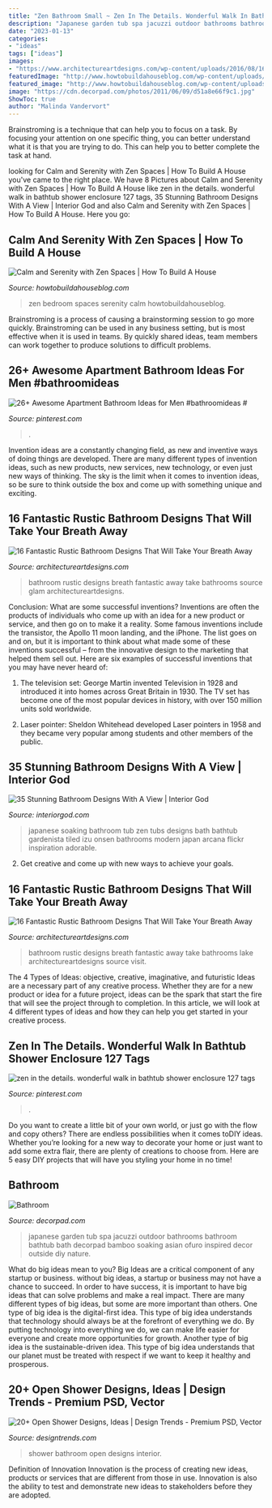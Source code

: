```yaml
---
title: "Zen Bathroom Small ~ Zen In The Details. Wonderful Walk In Bathtub Shower Enclosure 127 Tags"
description: "Japanese garden tub spa jacuzzi outdoor bathrooms bathroom bathtub bath decorpad bamboo soaking asian ofuro inspired decor outside diy nature"
date: "2023-01-13"
categories:
- "ideas"
tags: ["ideas"]
images:
- "https://www.architectureartdesigns.com/wp-content/uploads/2016/08/16-Fantastic-Rustic-Bathroom-Designs-That-Will-Take-Your-Breath-Away-15-630x815.jpg"
featuredImage: "http://www.howtobuildahouseblog.com/wp-content/uploads/2013/10/Zen-Bedroom.jpg"
featured_image: "http://www.howtobuildahouseblog.com/wp-content/uploads/2013/10/Zen-Bedroom.jpg"
image: "https://cdn.decorpad.com/photos/2011/06/09/d51a8e66f9c1.jpg"
ShowToc: true
author: "Malinda Vandervort"
---
```



Brainstroming is a technique that can help you to focus on a task. By focusing your attention on one specific thing, you can better understand what it is that you are trying to do. This can help you to better complete the task at hand.

	

		
looking for Calm and Serenity with Zen Spaces | How To Build A House you've came to the right place. We have 8 Pictures about Calm and Serenity with Zen Spaces | How To Build A House like zen in the details. wonderful walk in bathtub shower enclosure 127 tags, 35 Stunning Bathroom Designs With A View | Interior God and also Calm and Serenity with Zen Spaces | How To Build A House. Here you go:
		
    
## Calm And Serenity With Zen Spaces | How To Build A House

<img loading=lazy src="http://www.howtobuildahouseblog.com/wp-content/uploads/2013/10/Zen-Bedroom.jpg" onerror="this.onerror=null;this.src='https://tse4.mm.bing.net/th?id=OIP.EhHL0I0tEhkX9itTWTJISgHaJ2&amp;pid=15.1';" alt="Calm and Serenity with Zen Spaces | How To Build A House">

_Source: howtobuildahouseblog.com_

>zen bedroom spaces serenity calm howtobuildahouseblog. 

	

Brainstroming is a process of causing a brainstorming session to go more quickly. Brainstroming can be used in any business setting, but is most effective when it is used in teams. By quickly shared ideas, team members can work together to produce solutions to difficult problems.

    
## 26+ Awesome Apartment Bathroom Ideas For Men #bathroomideas #

<img loading=lazy src="https://i.pinimg.com/736x/0c/49/df/0c49dfabaf08986d54c9931efee604b6.jpg" onerror="this.onerror=null;this.src='https://tse2.mm.bing.net/th?id=OIP.YbgOCXKPI0cfCuueIrRPYgHaK2&amp;pid=15.1';" alt="26+ Awesome Apartment Bathroom Ideas for Men #bathroomideas #">

_Source: pinterest.com_

>. 

	

Invention ideas are a constantly changing field, as new and inventive ways of doing things are developed. There are many different types of invention ideas, such as new products, new services, new technology, or even just new ways of thinking. The sky is the limit when it comes to invention ideas, so be sure to think outside the box and come up with something unique and exciting.

    
## 16 Fantastic Rustic Bathroom Designs That Will Take Your Breath Away

<img loading=lazy src="https://www.architectureartdesigns.com/wp-content/uploads/2016/08/16-Fantastic-Rustic-Bathroom-Designs-That-Will-Take-Your-Breath-Away-15-630x815.jpg" onerror="this.onerror=null;this.src='https://tse4.mm.bing.net/th?id=OIP.Tj701SVMXwsMZc6l592W5wHaJl&amp;pid=15.1';" alt="16 Fantastic Rustic Bathroom Designs That Will Take Your Breath Away">

_Source: architectureartdesigns.com_

>bathroom rustic designs breath fantastic away take bathrooms source glam architectureartdesigns. 

	

Conclusion: What are some successful inventions?
Inventions are often the products of individuals who come up with an idea for a new product or service, and then go on to make it a reality. Some famous inventions include the transistor, the Apollo 11 moon landing, and the iPhone. The list goes on and on, but it is important to think about what made some of these inventions successful – from the innovative design to the marketing that helped them sell out. Here are six examples of successful inventions that you may have never heard of:
1. The television set: George Martin invented Television in 1928 and introduced it into homes across Great Britain in 1930. The TV set has become one of the most popular devices in history, with over 150 million units sold worldwide.

2. Laser pointer: Sheldon Whitehead developed Laser pointers in 1958 and they became very popular among students and other members of the public.

    
## 35 Stunning Bathroom Designs With A View | Interior God

<img loading=lazy src="http://interiorgod.com/wp-content/uploads/2016/12/tiled-japanese-soaking-tub.jpg" onerror="this.onerror=null;this.src='https://tse3.mm.bing.net/th?id=OIP.xddndUWFxryv4lSWY51AswDhEs&amp;pid=15.1';" alt="35 Stunning Bathroom Designs With A View | Interior God">

_Source: interiorgod.com_

>japanese soaking bathroom tub zen tubs designs bath bathtub gardenista tiled izu onsen bathrooms modern japan arcana flickr inspiration adorable. 

	

2. Get creative and come up with new ways to achieve your goals.

    
## 16 Fantastic Rustic Bathroom Designs That Will Take Your Breath Away

<img loading=lazy src="https://www.architectureartdesigns.com/wp-content/uploads/2016/08/16-Fantastic-Rustic-Bathroom-Designs-That-Will-Take-Your-Breath-Away-9-630x970.jpg" onerror="this.onerror=null;this.src='https://tse3.mm.bing.net/th?id=OIP.6mrMUI28OR9jbHkeBkcYPgHaLZ&amp;pid=15.1';" alt="16 Fantastic Rustic Bathroom Designs That Will Take Your Breath Away">

_Source: architectureartdesigns.com_

>bathroom rustic designs breath fantastic away take bathrooms lake architectureartdesigns source visit. 

	

The 4 Types of Ideas: objective, creative, imaginative, and futuristic
Ideas are a necessary part of any creative process. Whether they are for a new product or idea for a future project, ideas can be the spark that start the fire that will see the project through to completion. In this article, we will look at 4 different types of ideas and how they can help you get started in your creative process.

    
## Zen In The Details. Wonderful Walk In Bathtub Shower Enclosure 127 Tags

<img loading=lazy src="https://i.pinimg.com/736x/a2/3d/84/a23d8441f0dd3a7f30d85bd430f03a34.jpg" onerror="this.onerror=null;this.src='https://tse3.mm.bing.net/th?id=OIP.4TT5h6Jm2Fe5M7ErC81kxAHaLH&amp;pid=15.1';" alt="zen in the details. wonderful walk in bathtub shower enclosure 127 tags">

_Source: pinterest.com_

>. 

	

Do you want to create a little bit of your own world, or just go with the flow and copy others? There are endless possibilities when it comes toDIY ideas. Whether you’re looking for a new way to decorate your home or just want to add some extra flair, there are plenty of creations to choose from. Here are 5 easy DIY projects that will have you styling your home in no time!

    
## Bathroom

<img loading=lazy src="https://cdn.decorpad.com/photos/2011/06/09/d51a8e66f9c1.jpg" onerror="this.onerror=null;this.src='https://tse4.mm.bing.net/th?id=OIP.9bwXGnkJFFc0TW6OrbFPrQHaFj&amp;pid=15.1';" alt="Bathroom">

_Source: decorpad.com_

>japanese garden tub spa jacuzzi outdoor bathrooms bathroom bathtub bath decorpad bamboo soaking asian ofuro inspired decor outside diy nature. 

	

What do big ideas mean to you?
Big Ideas are a critical component of any startup or business. without big ideas, a startup or business may not have a chance to succeed. In order to have success, it is important to have big ideas that can solve problems and make a real impact. There are many different types of big ideas, but some are more important than others.
One type of big idea is the digital-first idea. This type of big idea understands that technology should always be at the forefront of everything we do. By putting technology into everything we do, we can make life easier for everyone and create more opportunities for growth. Another type of big idea is the sustainable-driven idea. This type of big idea understands that our planet must be treated with respect if we want to keep it healthy and prosperous.

    
## 20+ Open Shower Designs, Ideas | Design Trends - Premium PSD, Vector

<img loading=lazy src="https://images.designtrends.com/wp-content/uploads/2016/08/08175723/Small-shower-bathroom-design.jpg" onerror="this.onerror=null;this.src='https://tse1.mm.bing.net/th?id=OIP.8Fa9HmfJTqRcDYLIQVMEugHaIA&amp;pid=15.1';" alt="20+ Open Shower Designs, Ideas | Design Trends - Premium PSD, Vector">

_Source: designtrends.com_

>shower bathroom open designs interior. 

	

Definition of Innovation
Innovation is the process of creating new ideas, products or services that are different from those in use. Innovation is also the ability to test and demonstrate new ideas to stakeholders before they are adopted.

